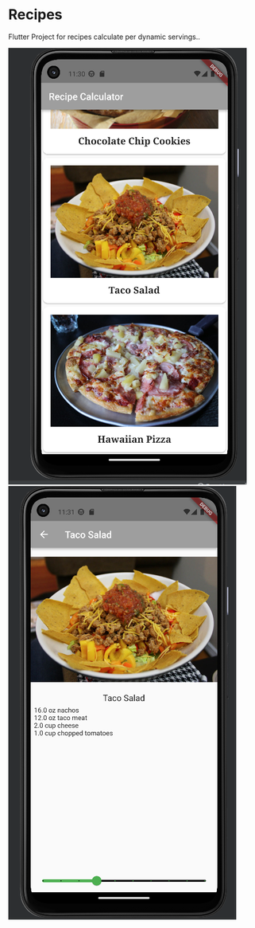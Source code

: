 # Recipes

Flutter Project for recipes calculate per dynamic servings..

![Screenshot](1.png) ![Screenshot](2.png)
